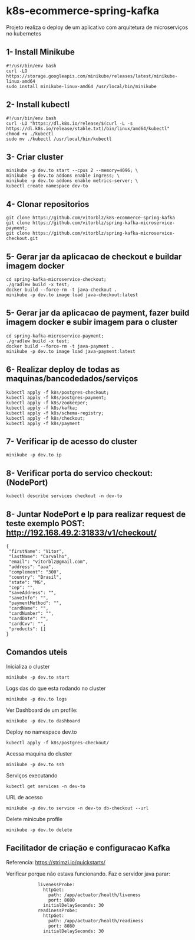 # k8s-ecommerce-spring-kafka
Projeto realiza o deploy de um aplicativo com arquitetura de microserviços no kubernetes


## 1- Install Minikube
```
#!/usr/bin/env bash
curl -LO https://storage.googleapis.com/minikube/releases/latest/minikube-linux-amd64
sudo install minikube-linux-amd64 /usr/local/bin/minikube
```

## 2- Install kubectl
```
#!/usr/bin/env bash
curl -LO "https://dl.k8s.io/release/$(curl -L -s https://dl.k8s.io/release/stable.txt)/bin/linux/amd64/kubectl"
chmod +x ./kubectl
sudo mv ./kubectl /usr/local/bin/kubectl
```

## 3- Criar cluster
```
minikube -p dev.to start --cpus 2 --memory=4096; \
minikube -p dev.to addons enable ingress; \
minikube -p dev.to addons enable metrics-server; \
kubectl create namespace dev-to
```

## 4- Clonar repositorios
```
git clone https://github.com/vitorblz/k8s-ecommerce-spring-kafka
git clone https://github.com/vitorblz/spring-kafka-microservice-payment;
git clone https://github.com/vitorblz/spring-kafka-microservice-checkout.git
```


## 5- Gerar jar da aplicacao de checkout e buildar imagem docker
```
cd spring-kafka-microservice-checkout;
./gradlew build -x test;
docker build --force-rm -t java-checkout .
minikube -p dev.to image load java-checkout:latest
```

## 5- Gerar jar da aplicacao de payment, fazer build imagem docker e subir imagem para o cluster
```
cd spring-kafka-microservice-payment;
./gradlew build -x test;
docker build --force-rm -t java-payment .
minikube -p dev.to image load java-payment:latest 
```

## 6- Realizar deploy de todas as maquinas/bancodedados/serviços
```
kubectl apply -f k8s/postgres-checkout;
kubectl apply -f k8s/postgres-payment;
kubectl apply -f k8s/zookeeper;
kubectl apply -f k8s/kafka;
kubectl apply -f k8s/schema-registry;
kubectl apply -f k8s/checkout;
kubectl apply -f k8s/payment
```

## 7- Verificar ip de acesso do cluster
```
minikube -p dev.to ip
```

## 8- Verificar porta do servico checkout: (NodePort)
```
kubectl describe services checkout -n dev-to
```


## 8- Juntar NodePort e Ip para realizar request de teste exemplo POST: http://192.168.49.2:31833/v1/checkout/
```
{
 "firstName": "Vitor",
 "lastName": "Carvalho",
 "email": "vitorblz@gmail.com",
 "address": "aaa",
 "complement": "300",
 "country": "Brasil",
 "state": "MG",
 "cep": "",
 "saveAddress": "",
 "saveInfo": "",
 "paymentMethod": "",
 "cardName": "",
 "cardNumber": "",
 "cardDate": "",
 "cardCvv": "",
 "products": []
}
```

## Comandos uteis

Inicializa o cluster
``` 
minikube -p dev.to start
``` 

Logs das do que esta rodando no cluster 
```
minikube -p dev.to logs
```

Ver Dashboard de um profile: 
``` 
minikube -p dev.to dashboard
```

Deploy no namespace dev.to 
``` 
kubectl apply -f k8s/postgres-checkout/
```

Acessa maquina do cluster
``` 
minikube -p dev.to ssh
```


Serviços executando
``` 
kubectl get services -n dev-to
```

URL de acesso
```
minikube -p dev.to service -n dev-to db-checkout --url
```

Delete minicube profile
```
minikube -p dev.to delete
```




## Facilitador de criação e configuracao Kafka
Referencia: https://strimzi.io/quickstarts/






Verificar porque não estava funcionando. Faz o servidor java parar:
```
            livenessProbe:
              httpGet:
                path: /app/actuator/health/liveness
                port: 8080
              initialDelaySeconds: 30
            readinessProbe:
              httpGet:
                path: /app/actuator/health/readiness
                port: 8080
              initialDelaySeconds: 30
```
